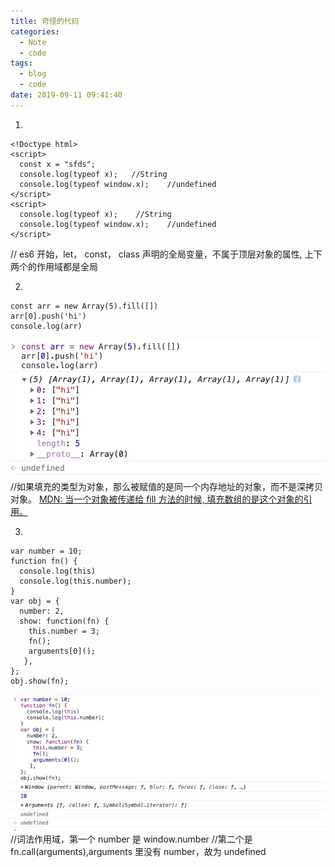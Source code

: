 ```yaml
---
title: 奇怪的代码
categories:
  - Note
  - code
tags:
  - blog
  - code
date: 2019-09-11 09:41:40
---
```


1.

```
<!Doctype html>
<script>
  const x = "sfds";
  console.log(typeof x);   //String
  console.log(typeof window.x);    //undefined
</script>
<script>
  console.log(typeof x);    //String
  console.log(typeof window.x);    //undefined
</script>
```

// es6 开始，let， const， class 声明的全局变量，不属于顶层对象的属性, 上下两个的作用域都是全局

2.

```
const arr = new Array(5).fill([])
arr[0].push('hi')
console.log(arr)
```

![fill数组的结果](奇怪的代码/储存的是数组的地址.jpg)
//如果填充的类型为对象，那么被赋值的是同一个内存地址的对象，而不是深拷贝对象。
[MDN: 当一个对象被传递给 fill 方法的时候, 填充数组的是这个对象的引用。](https://developer.mozilla.org/zh-CN/docs/Web/JavaScript/Reference/Global_Objects/Array/fill)

3.

```
var number = 10;
function fn() {
  console.log(this)
  console.log(this.number);
}
var obj = {
  number: 2,
  show: function(fn) {
    this.number = 3;
    fn();
    arguments[0]();
   },
};
obj.show(fn);
```

![argument[0]调用](奇怪的代码/argument[0]调用.jpg)
//词法作用域，第一个 number 是 window.number
//第二个是 fn.call(arguments),arguments 里没有 number，故为 undefined
